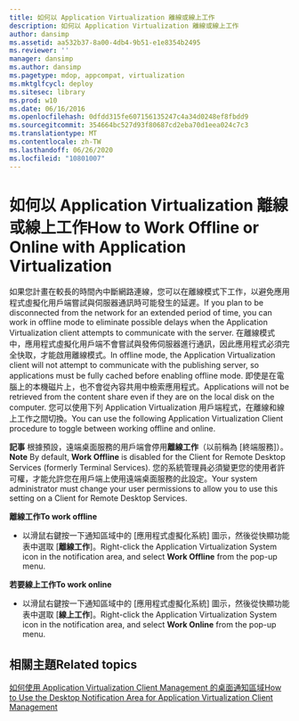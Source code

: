 ```yaml
---
title: 如何以 Application Virtualization 離線或線上工作
description: 如何以 Application Virtualization 離線或線上工作
author: dansimp
ms.assetid: aa532b37-8a00-4db4-9b51-e1e8354b2495
ms.reviewer: ''
manager: dansimp
ms.author: dansimp
ms.pagetype: mdop, appcompat, virtualization
ms.mktglfcycl: deploy
ms.sitesec: library
ms.prod: w10
ms.date: 06/16/2016
ms.openlocfilehash: 0dfdd315fe607156135247c4a34d0248ef8fbdd9
ms.sourcegitcommit: 354664bc527d93f80687cd2eba70d1eea024c7c3
ms.translationtype: MT
ms.contentlocale: zh-TW
ms.lasthandoff: 06/26/2020
ms.locfileid: "10801007"
---
```

# <span data-ttu-id="f60b8-103">如何以 Application Virtualization 離線或線上工作</span><span class="sxs-lookup"><span data-stu-id="f60b8-103">How to Work Offline or Online with Application Virtualization</span></span>


<span data-ttu-id="f60b8-104">如果您計畫在較長的時間內中斷網路連線，您可以在離線模式下工作，以避免應用程式虛擬化用戶端嘗試與伺服器通訊時可能發生的延遲。</span><span class="sxs-lookup"><span data-stu-id="f60b8-104">If you plan to be disconnected from the network for an extended period of time, you can work in offline mode to eliminate possible delays when the Application Virtualization client attempts to communicate with the server.</span></span> <span data-ttu-id="f60b8-105">在離線模式中，應用程式虛擬化用戶端不會嘗試與發佈伺服器進行通訊，因此應用程式必須完全快取，才能啟用離線模式。</span><span class="sxs-lookup"><span data-stu-id="f60b8-105">In offline mode, the Application Virtualization client will not attempt to communicate with the publishing server, so applications must be fully cached before enabling offline mode.</span></span> <span data-ttu-id="f60b8-106">即使是在電腦上的本機磁片上，也不會從內容共用中檢索應用程式。</span><span class="sxs-lookup"><span data-stu-id="f60b8-106">Applications will not be retrieved from the content share even if they are on the local disk on the computer.</span></span> <span data-ttu-id="f60b8-107">您可以使用下列 Application Virtualization 用戶端程式，在離線和線上工作之間切換。</span><span class="sxs-lookup"><span data-stu-id="f60b8-107">You can use the following Application Virtualization Client procedure to toggle between working offline and online.</span></span>

<span data-ttu-id="f60b8-108">**記事** 根據預設，遠端桌面服務的用戶端會停用**離線工作**（以前稱為 [終端服務]）。</span><span class="sxs-lookup"><span data-stu-id="f60b8-108">**Note** By default, **Work Offline** is disabled for the Client for Remote Desktop Services (formerly Terminal Services).</span></span> <span data-ttu-id="f60b8-109">您的系統管理員必須變更您的使用者許可權，才能允許您在用戶端上使用遠端桌面服務的此設定。</span><span class="sxs-lookup"><span data-stu-id="f60b8-109">Your system administrator must change your user permissions to allow you to use this setting on a Client for Remote Desktop Services.</span></span>

 

**<span data-ttu-id="f60b8-110">離線工作</span><span class="sxs-lookup"><span data-stu-id="f60b8-110">To work offline</span></span>**

-   <span data-ttu-id="f60b8-111">以滑鼠右鍵按一下通知區域中的 [應用程式虛擬化系統] 圖示，然後從快顯功能表中選取 [**離線工作**]。</span><span class="sxs-lookup"><span data-stu-id="f60b8-111">Right-click the Application Virtualization System icon in the notification area, and select **Work Offline** from the pop-up menu.</span></span>

**<span data-ttu-id="f60b8-112">若要線上工作</span><span class="sxs-lookup"><span data-stu-id="f60b8-112">To work online</span></span>**

-   <span data-ttu-id="f60b8-113">以滑鼠右鍵按一下通知區域中的 [應用程式虛擬化系統] 圖示，然後從快顯功能表中選取 [**線上工作**]。</span><span class="sxs-lookup"><span data-stu-id="f60b8-113">Right-click the Application Virtualization System icon in the notification area, and select **Work Online** from the pop-up menu.</span></span>

## <span data-ttu-id="f60b8-114">相關主題</span><span class="sxs-lookup"><span data-stu-id="f60b8-114">Related topics</span></span>


[<span data-ttu-id="f60b8-115">如何使用 Application Virtualization Client Management 的桌面通知區域</span><span class="sxs-lookup"><span data-stu-id="f60b8-115">How to Use the Desktop Notification Area for Application Virtualization Client Management</span></span>](how-to-use-the-desktop-notification-area-for-application-virtualization-client-management.md)

 

 





